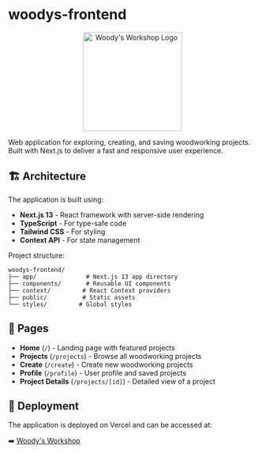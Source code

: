 # woodys-frontend

<div align="center">
  <img src="public/images/logo.png" alt="Woody's Workshop Logo" width="200"/>
</div>

Web application for exploring, creating, and saving woodworking projects. Built with Next.js to deliver a fast and responsive user experience.

## 🏗️ Architecture

The application is built using:
- **Next.js 13** - React framework with server-side rendering
- **TypeScript** - For type-safe code
- **Tailwind CSS** - For styling
- **Context API** - For state management

Project structure:
```
woodys-frontend/
├── app/              # Next.js 13 app directory
├── components/       # Reusable UI components
├── context/         # React Context providers
├── public/          # Static assets
└── styles/         # Global styles
```

## 📄 Pages

- **Home** (`/`) - Landing page with featured projects
- **Projects** (`/projects`) - Browse all woodworking projects
- **Create** (`/create`) - Create new woodworking projects
- **Profile** (`/profile`) - User profile and saved projects
- **Project Details** (`/projects/[id]`) - Detailed view of a project

## 🚀 Deployment

The application is deployed on Vercel and can be accessed at:

➡️ [Woody's Workshop](https://woodys-frontend.vercel.app/)